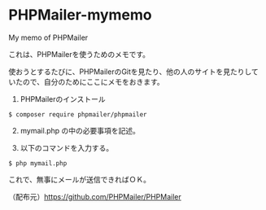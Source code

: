 # PHPMailer-mymemo
My memo of PHPMailer

これは、PHPMailerを使うためのメモです。

使おうとするたびに、PHPMailerのGitを見たり、他の人のサイトを見たりしていたので、自分のためにここにメモをおきます。

1) PHPMailerのインストール

```
$ composer require phpmailer/phpmailer
```

2) mymail.php の中の必要事項を記述。

3) 以下のコマンドを入力する。

```
$ php mymail.php
```

これで、無事にメールが送信できればＯＫ。

（配布元）https://github.com/PHPMailer/PHPMailer
